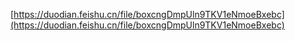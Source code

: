 [https://duodian.feishu.cn/file/boxcngDmpUln9TKV1eNmoeBxebc](https://duodian.feishu.cn/file/boxcngDmpUln9TKV1eNmoeBxebc)